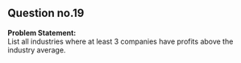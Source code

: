 ## Question no.19
**Problem Statement:**  
List all industries where at least 3 companies have profits above the industry average.